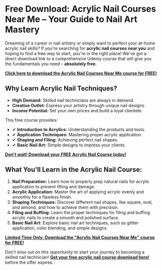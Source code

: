 # Free Download: Acrylic Nail Courses Near Me – Your Guide to Nail Art Mastery

Dreaming of a career in nail artistry or simply want to perfect your at-home acrylic nail skills? If you're searching for **acrylic nail courses near you** and hoping to find a free way to start, you're in the right place! We've got a direct download link to a comprehensive Udemy course that will give you the fundamentals you need – **absolutely free**.

[**Click here to download the Acrylic Nail Courses Near Me course for FREE!**](https://udemywork.com/acrylic-nail-courses-near-me)

## Why Learn Acrylic Nail Techniques?

*   **High Demand:** Skilled nail technicians are always in demand.
*   **Creative Outlet:** Express your artistry through unique nail designs.
*   **Income Potential:** Set your own prices and build a loyal clientele.

This free course provides:

*   ✔ **Introduction to Acrylics:** Understanding the products and tools.
*   ✔ **Application Techniques:** Mastering proper acrylic application.
*   ✔ **Shaping and Filing:** Achieving perfect nail shapes.
*   ✔ **Basic Nail Art:** Simple designs to impress your clients.

[**Don't wait! Download your FREE Acrylic Nail Course today!**](https://udemywork.com/acrylic-nail-courses-near-me)

## What You'll Learn in the Acrylic Nail Course:

1.  **Nail Preparation:** Learn how to properly prep natural nails for acrylic application to prevent lifting and damage.
2.  **Acrylic Application:** Master the art of applying acrylic evenly and smoothly for a flawless finish.
3.  **Shaping Techniques:** Discover different nail shapes, like square, oval, and almond, and how to achieve them with precision.
4.  **Filing and Buffing:** Learn the proper techniques for filing and buffing acrylic nails to create a smooth and polished surface.
5.  **Basic Nail Art:** Explore basic nail art techniques, such as glitter application, color blending, and simple designs.

[**Limited Time Only: Download the "Acrylic Nail Courses Near Me" course for FREE!**](https://udemywork.com/acrylic-nail-courses-near-me)

Don't miss out on this opportunity to start your journey to becoming a skilled nail technician! [**Get your free acrylic nail course download here!**](https://udemywork.com/acrylic-nail-courses-near-me) before the offer expires.
